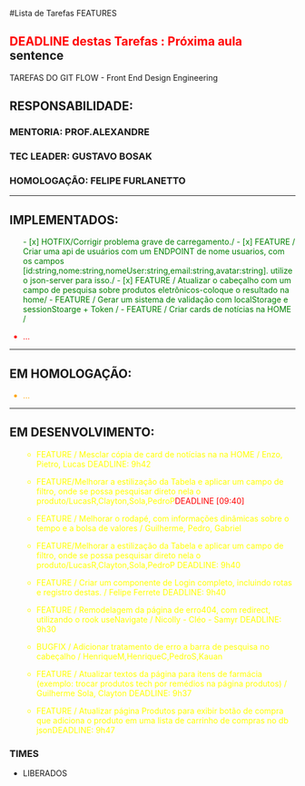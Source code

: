 #Lista de Tarefas FEATURES 
## <span style='color: red;'>DEADLINE destas Tarefas : Próxima aula</span> sentence
TAREFAS DO GIT FLOW - Front End Design Engineering
## RESPONSABILIDADE:
### MENTORIA: PROF.ALEXANDRE
### TEC LEADER: GUSTAVO BOSAK
### HOMOLOGAÇÃO: FELIPE FURLANETTO

---
## IMPLEMENTADOS:
<ul style="color:green">
- [x] HOTFIX/Corrigir problema grave de carregamento./
- [x] FEATURE / Criar uma api de usuários com um ENDPOINT de nome usuarios, com os campos [id:string,nome:string,nomeUser:string,email:string,avatar:string]. utilize o json-server para isso./
- [x] FEATURE / Atualizar o cabeçalho com um campo de pesquisa sobre produtos eletrônicos-coloque o resultado na home/
- FEATURE / Gerar um sistema de validação com localStorage e sessionStoarge + Token /
- FEATURE / Criar cards de notícias na HOME /
</ul>
<ul style="color:red">
  <li> ... </li>
</ul>

---
## EM HOMOLOGAÇÃO:
<ul style="color:orange">
  <li> ... </li>
</ul>

---
## EM DESENVOLVIMENTO:
<ul style="color:yellow">


- FEATURE / Mesclar cópia de card de notícias na na HOME / Enzo, Pietro, Lucas <span style="color=red">DEADLINE: 9h42</span>

- FEATURE/Melhorar a estilização da Tabela e aplicar um campo de filtro, onde se possa pesquisar direto nela o produto/LucasR,Clayton,Sola,PedroP<span style="color:red">DEADLINE [09:40]</span>

- FEATURE / Melhorar o rodapé, com informações dinâmicas sobre o tempo e a bolsa de valores / Guilherme, Pedro, Gabriel

- FEATURE/Melhorar a estilização da Tabela e aplicar um campo de filtro, onde se possa pesquisar direto nela o produto/LucasR,Clayton,Sola,PedroP <span style="color=red">DEADLINE: 9h40</span>

- FEATURE / Criar um componente de Login completo, incluindo rotas e registro destas. / Felipe Ferrete <span style="color=red">DEADLINE: 9h40</span>

- FEATURE / Remodelagem da página de erro404, com redirect, utilizando o rook useNavigate  / Nicolly - Cléo - Samyr <span style="color=red">DEADLINE: 9h30</span>

- BUGFIX / Adicionar tratamento de erro a barra de pesquisa no cabeçalho / HenriqueM,HenriqueC,PedroS,Kauan 

- FEATURE / Atualizar textos da página para itens de farmácia (exemplo: trocar produtos tech por remédios na página produtos) / Guilherme Sola, Clayton <span style="color=red">DEADLINE: 9h37</span>

- FEATURE / Atualizar página Produtos para exibir botão de compra que adiciona o produto em uma lista de carrinho de compras no db json<span style="color=red">DEADLINE: 9h47</span>

</ul>

### TIMES
- LIBERADOS